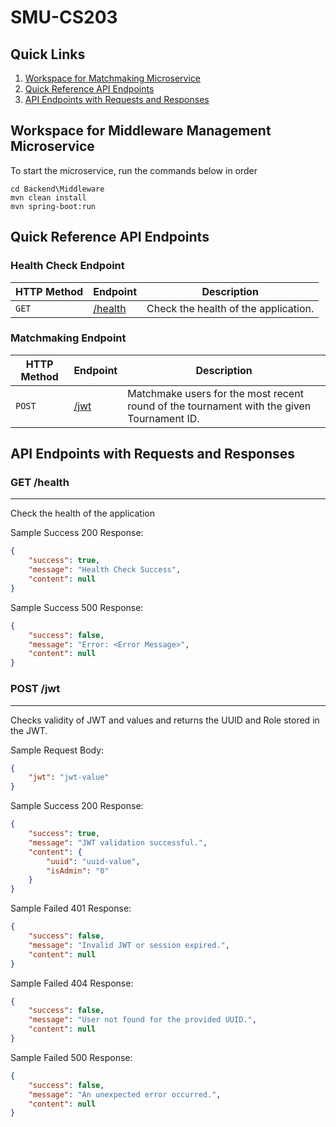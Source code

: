 # SMU-CS203

## Quick Links

1. [Workspace for Matchmaking Microservice](#workspace-for-matchmaking-microservice)
2. [Quick Reference API Endpoints](#quick-reference-api-endpoints)
3. [API Endpoints with Requests and Responses](#api-endpoints-with-requests-and-responses)

## Workspace for Middleware Management Microservice

To start the microservice, run the commands below in order

```console
cd Backend\Middleware
mvn clean install
mvn spring-boot:run
```

## Quick Reference API Endpoints

### Health Check Endpoint

| HTTP Method | Endpoint               | Description                                     |
|-------------|-----------------------|-------------------------------------------------|
| `GET`       |  [/health](#get-health) | Check the health of the application.            |

### Matchmaking Endpoint

| HTTP Method | Endpoint                             | Description                                            |
|-------------|-------------------------------------|--------------------------------------------------------|
| `POST`       | [/jwt](#post-jwt) | Matchmake users for the most recent round of the tournament with the given Tournament ID. |

## API Endpoints with Requests and Responses

### GET /health

---
Check the health of the application

Sample Success 200 Response:

```json
{
    "success": true,
    "message": "Health Check Success",
    "content": null
}
```

Sample Success 500 Response:

```json
{
    "success": false,
    "message": "Error: <Error Message>",
    "content": null
}
```

### POST /jwt

---
Checks validity of JWT and values and returns the UUID and Role stored in the JWT.

Sample Request Body:

```json
{
    "jwt": "jwt-value"
}
```

Sample Success 200 Response:

```json
{
    "success": true,
    "message": "JWT validation successful.",
    "content": {
        "uuid": "uuid-value",
        "isAdmin": "0"
    }
}
```

Sample Failed 401 Response:

```json
{
    "success": false,
    "message": "Invalid JWT or session expired.",
    "content": null
}
```

Sample Failed 404 Response:

```json
{
    "success": false,
    "message": "User not found for the provided UUID.",
    "content": null
}
```

Sample Failed 500 Response:

```json
{
    "success": false,
    "message": "An unexpected error occurred.",
    "content": null
}
```
